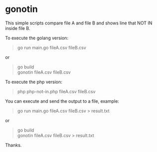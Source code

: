 # gonotin

This simple scripts compare file A and file B and shows line that NOT IN inside file B.

To execute the golang version:

> go run main.go fileA.csv fileB.csv

or

> go build  
> gonotin fileA.csv fileB.csv

To execute the php version:

> php php-not-in.php fileA.csv fileB.csv

You can execute and send the output to a file, example:

> go run main.go fileA.csv fileB.csv > result.txt

or

> go build  
> gonotin fileA.csv fileB.csv > result.txt


Thanks.
